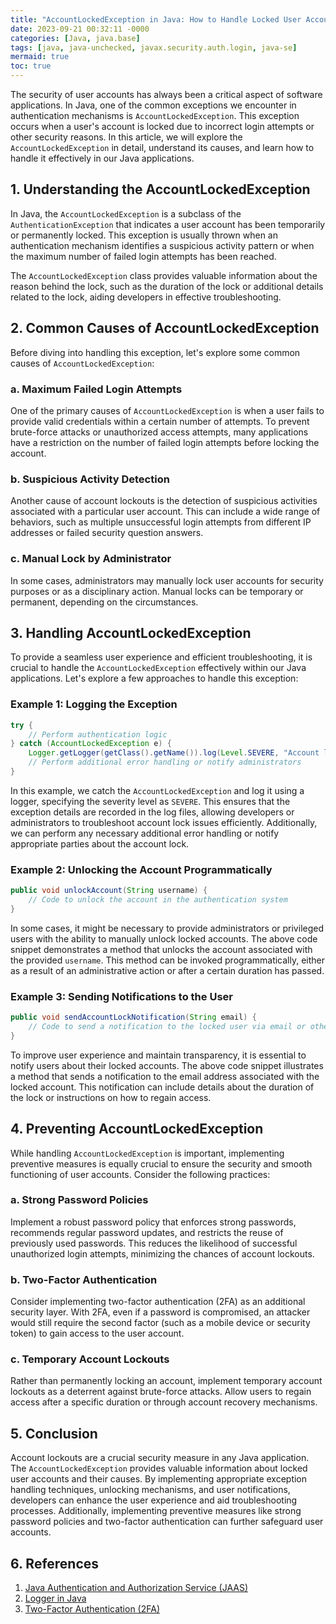```yaml
---
title: "AccountLockedException in Java: How to Handle Locked User Accounts"
date: 2023-09-21 00:32:11 -0000
categories: [Java, java.base]
tags: [java, java-unchecked, javax.security.auth.login, java-se]
mermaid: true
toc: true
---
```



The security of user accounts has always been a critical aspect of software applications. In Java, one of the common exceptions we encounter in authentication mechanisms is `AccountLockedException`. This exception occurs when a user's account is locked due to incorrect login attempts or other security reasons. In this article, we will explore the `AccountLockedException` in detail, understand its causes, and learn how to handle it effectively in our Java applications.

## 1. Understanding the AccountLockedException

In Java, the `AccountLockedException` is a subclass of the `AuthenticationException` that indicates a user account has been temporarily or permanently locked. This exception is usually thrown when an authentication mechanism identifies a suspicious activity pattern or when the maximum number of failed login attempts has been reached.

The `AccountLockedException` class provides valuable information about the reason behind the lock, such as the duration of the lock or additional details related to the lock, aiding developers in effective troubleshooting.

## 2. Common Causes of AccountLockedException

Before diving into handling this exception, let's explore some common causes of `AccountLockedException`:

### a. Maximum Failed Login Attempts
One of the primary causes of `AccountLockedException` is when a user fails to provide valid credentials within a certain number of attempts. To prevent brute-force attacks or unauthorized access attempts, many applications have a restriction on the number of failed login attempts before locking the account.

### b. Suspicious Activity Detection
Another cause of account lockouts is the detection of suspicious activities associated with a particular user account. This can include a wide range of behaviors, such as multiple unsuccessful login attempts from different IP addresses or failed security question answers.

### c. Manual Lock by Administrator
In some cases, administrators may manually lock user accounts for security purposes or as a disciplinary action. Manual locks can be temporary or permanent, depending on the circumstances.

## 3. Handling AccountLockedException

To provide a seamless user experience and efficient troubleshooting, it is crucial to handle the `AccountLockedException` effectively within our Java applications. Let's explore a few approaches to handle this exception:

### Example 1: Logging the Exception

```java
try {
    // Perform authentication logic
} catch (AccountLockedException e) {
    Logger.getLogger(getClass().getName()).log(Level.SEVERE, "Account locked", e);
    // Perform additional error handling or notify administrators
}
```

In this example, we catch the `AccountLockedException` and log it using a logger, specifying the severity level as `SEVERE`. This ensures that the exception details are recorded in the log files, allowing developers or administrators to troubleshoot account lock issues efficiently. Additionally, we can perform any necessary additional error handling or notify appropriate parties about the account lock.

### Example 2: Unlocking the Account Programmatically

```java
public void unlockAccount(String username) {
    // Code to unlock the account in the authentication system
}
```

In some cases, it might be necessary to provide administrators or privileged users with the ability to manually unlock locked accounts. The above code snippet demonstrates a method that unlocks the account associated with the provided `username`. This method can be invoked programmatically, either as a result of an administrative action or after a certain duration has passed.

### Example 3: Sending Notifications to the User

```java
public void sendAccountLockNotification(String email) {
    // Code to send a notification to the locked user via email or other means
}
```

To improve user experience and maintain transparency, it is essential to notify users about their locked accounts. The above code snippet illustrates a method that sends a notification to the email address associated with the locked account. This notification can include details about the duration of the lock or instructions on how to regain access.

## 4. Preventing AccountLockedException

While handling `AccountLockedException` is important, implementing preventive measures is equally crucial to ensure the security and smooth functioning of user accounts. Consider the following practices:

### a. Strong Password Policies
Implement a robust password policy that enforces strong passwords, recommends regular password updates, and restricts the reuse of previously used passwords. This reduces the likelihood of successful unauthorized login attempts, minimizing the chances of account lockouts.

### b. Two-Factor Authentication
Consider implementing two-factor authentication (2FA) as an additional security layer. With 2FA, even if a password is compromised, an attacker would still require the second factor (such as a mobile device or security token) to gain access to the user account.

### c. Temporary Account Lockouts
Rather than permanently locking an account, implement temporary account lockouts as a deterrent against brute-force attacks. Allow users to regain access after a specific duration or through account recovery mechanisms.

## 5. Conclusion

Account lockouts are a crucial security measure in any Java application. The `AccountLockedException` provides valuable information about locked user accounts and their causes. By implementing appropriate exception handling techniques, unlocking mechanisms, and user notifications, developers can enhance the user experience and aid troubleshooting processes. Additionally, implementing preventive measures like strong password policies and two-factor authentication can further safeguard user accounts.

## 6. References

1. [Java Authentication and Authorization Service (JAAS)](https://docs.oracle.com/javase/8/docs/technotes/guides/security/jaas/JAASRefGuide.html)
2. [Logger in Java](https://docs.oracle.com/en/java/javase/11/docs/api/java.logging/java/util/logging/Logger.html)
3. [Two-Factor Authentication (2FA)](https://en.wikipedia.org/wiki/Multi-factor_authentication)
